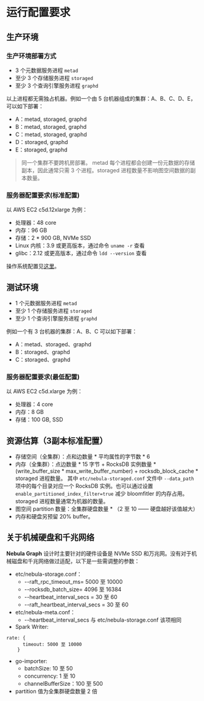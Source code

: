 # 运行配置要求

## 生产环境

### 生产环境部署方式

* 3 个元数据服务进程 `metad`
* 至少 3 个存储服务进程 `storaged`
* 至少 3 个查询引擎服务进程 `graphd`

以上进程都无需独占机器。例如一个由 5 台机器组成的集群：A、B、C、D、E，可以如下部署：

* A：metad, storaged, graphd
* B：metad, storaged, graphd
* C：metad, storaged, graphd
* D：storaged, graphd
* E：storaged, graphd

> 同一个集群不要跨机房部署。
> metad 每个进程都会创建一份元数据的存储副本，因此通常只需 3 个进程。storaged 进程数量不影响图空间数据的副本数量。

### 服务器配置要求(标准配置)

以 AWS EC2 c5d.12xlarge 为例：

* 处理器：48 core
* 内存：96 GB
* 存储：2 * 900 GB, NVMe SSD
* Linux 内核：3.9 或更高版本，通过命令 `uname -r` 查看
* glibc：2.12 或更高版本，通过命令 `ldd --version` 查看

操作系统配置见[这里](./7.kernel-config.md)。

## 测试环境

* 1 个元数据服务进程 `metad`
* 至少 1 个存储服务进程 `storaged`
* 至少 1 个查询引擎服务进程 `graphd`

例如一个有 3 台机器的集群：A、B、C 可以如下部署：

* A：metad、storaged、graphd
* B：storaged、graphd
* C：storaged、graphd

### 服务器配置要求(最低配置)

以 AWS EC2 c5d.xlarge 为例：

* 处理器：4 core
* 内存：8 GB
* 存储：100 GB, SSD

## 资源估算（3副本标准配置）

* 存储空间（全集群）：点和边数量 * 平均属性的字节数 * 6
* 内存（全集群）：点边数量 * 15 字节 + RocksDB 实例数量 * (write_buffer_size * max_write_buffer_number) + rocksdb_block_cache * storaged 进程数量。 其中 `etc/nebula-storaged.conf` 文件中 `--data_path` 项中的每个目录对应一个 RocksDB 实例。也可以通过设置 `enable_partitioned_index_filter=true` 减少 bloomfitler 的内存占用。storaged 进程数量通常为机器的数量。
* 图空间 partition 数量：全集群硬盘数量 * （2 至 10 —— 硬盘越好该值越大）
* 内存和硬盘另预留 20% buffer。

## 关于机械硬盘和千兆网络

**Nebula Graph** 设计时主要针对的硬件设备是 NVMe SSD 和万兆网。没有对于机械磁盘和千兆网络做过适配，以下是一些需调整的参数：

* etc/nebula-storage.conf：
  * --raft_rpc_timeout_ms= 5000 至 10000
  * --rocksdb_batch_size= 4096 至 16384
  * --heartbeat_interval_secs = 30 至 60
  * --raft_heartbeat_interval_secs = 30 至 60
* etc/nebula-meta.conf：
  * --heartbeat_interval_secs 与 etc/nebula-storage.conf 该项相同
* Spark Writer:

```text
rate: {
      timeout: 5000 至 10000
    }
```

* go-importer:
  * batchSize: 10 至 50
  * concurrency: 1 至 10
  * channelBufferSize：100 至 500
* partition 值为全集群硬盘数量 2 倍
